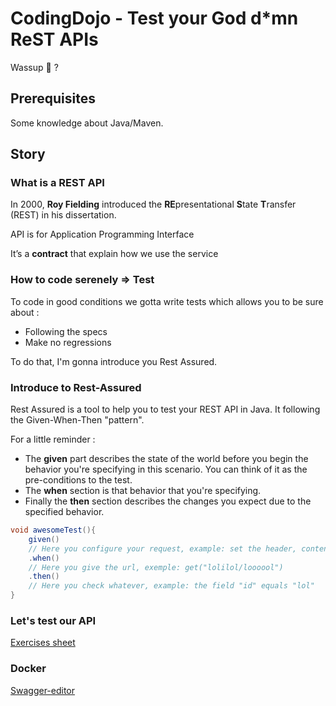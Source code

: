 # CodingDojo - Test your God d*mn ReST APIs

Wassup :ghost: ?

## Prerequisites

Some knowledge about Java/Maven.

## Story

### What is a REST API

In 2000, **Roy Fielding** introduced the **RE**presentational **S**tate **T**ransfer (REST) in his dissertation.

API is for Application Programming Interface

It’s a **contract** that explain how we use the service

### How to code serenely => Test

To code in good conditions we gotta write tests which allows you to be sure about :
 - Following the specs
 - Make no regressions

To do that, I'm gonna introduce you Rest Assured.

### Introduce to Rest-Assured

Rest Assured is a tool to help you to test your REST API in Java. It following the Given-When-Then "pattern".

For a little reminder :
- The **given** part describes the state of the world before you begin the behavior you're specifying in this scenario. You can think of it as the pre-conditions to the test.
- The **when** section is that behavior that you're specifying.
- Finally the **then** section describes the changes you expect due to the specified behavior.

```java
void awesomeTest(){
	given()
	// Here you configure your request, example: set the header, contentType, etc.  
	.when()
	// Here you give the url, exemple: get("lolilol/loooool")
	.then()
	// Here you check whatever, example: the field "id" equals "lol"
}
```

### Let's test our API
[Exercises sheet](EXERCISES.md)

### Docker
[Swagger-editor](https://hub.docker.com/r/swaggerapi/swagger-editor)